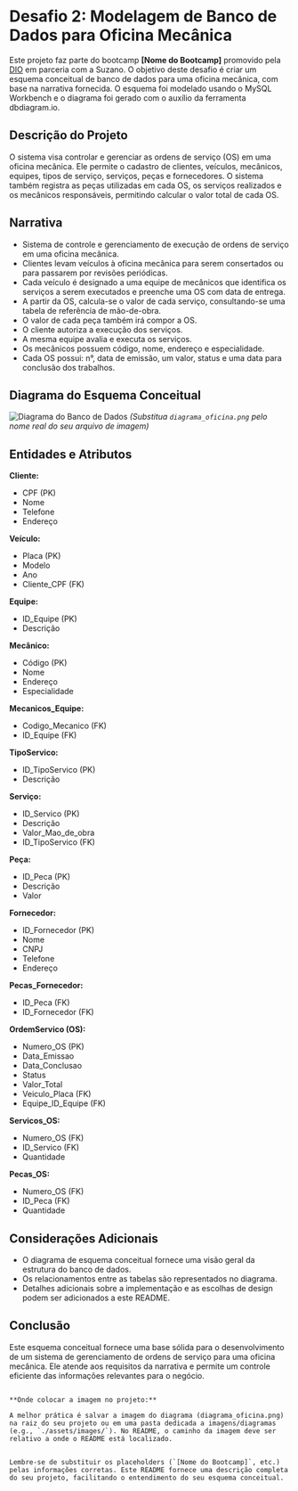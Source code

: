 # Desafio 2: Modelagem de Banco de Dados para Oficina Mecânica

Este projeto faz parte do bootcamp **[Nome do Bootcamp]** promovido pela [DIO](https://www.dio.me/) em parceria com a Suzano. O objetivo deste desafio é criar um esquema conceitual de banco de dados para uma oficina mecânica, com base na narrativa fornecida. O esquema foi modelado usando o MySQL Workbench e o diagrama foi gerado com o auxílio da ferramenta dbdiagram.io.

## Descrição do Projeto

O sistema visa controlar e gerenciar as ordens de serviço (OS) em uma oficina mecânica.  Ele permite o cadastro de clientes, veículos, mecânicos, equipes, tipos de serviço, serviços, peças e fornecedores. O sistema também registra as peças utilizadas em cada OS, os serviços realizados e os mecânicos responsáveis, permitindo calcular o valor total de cada OS.

## Narrativa

* Sistema de controle e gerenciamento de execução de ordens de serviço em uma oficina mecânica.
* Clientes levam veículos à oficina mecânica para serem consertados ou para passarem por revisões periódicas.
* Cada veículo é designado a uma equipe de mecânicos que identifica os serviços a serem executados e preenche uma OS com data de entrega.
* A partir da OS, calcula-se o valor de cada serviço, consultando-se uma tabela de referência de mão-de-obra.
* O valor de cada peça também irá compor a OS.
* O cliente autoriza a execução dos serviços.
* A mesma equipe avalia e executa os serviços.
* Os mecânicos possuem código, nome, endereço e especialidade.
* Cada OS possui: n°, data de emissão, um valor, status e uma data para conclusão dos trabalhos.

## Diagrama do Esquema Conceitual

![Diagrama do Banco de Dados](./diagrama_oficina.png)  *(Substitua `diagrama_oficina.png` pelo nome real do seu arquivo de imagem)*

## Entidades e Atributos

**Cliente:**
* CPF (PK)
* Nome
* Telefone
* Endereço

**Veículo:**
* Placa (PK)
* Modelo
* Ano
* Cliente_CPF (FK)

**Equipe:**
* ID_Equipe (PK)
* Descrição

**Mecânico:**
* Código (PK)
* Nome
* Endereço
* Especialidade

**Mecanicos_Equipe:**
* Codigo_Mecanico (FK)
* ID_Equipe (FK)

**TipoServico:**
* ID_TipoServico (PK)
* Descrição

**Serviço:**
* ID_Servico (PK)
* Descrição
* Valor_Mao_de_obra
* ID_TipoServico (FK)

**Peça:**
* ID_Peca (PK)
* Descrição
* Valor

**Fornecedor:**
* ID_Fornecedor (PK)
* Nome
* CNPJ
* Telefone
* Endereço

**Pecas_Fornecedor:**
* ID_Peca (FK)
* ID_Fornecedor (FK)

**OrdemServico (OS):**
* Numero_OS (PK)
* Data_Emissao
* Data_Conclusao
* Status
* Valor_Total
* Veiculo_Placa (FK)
* Equipe_ID_Equipe (FK)


**Servicos_OS:**
* Numero_OS (FK)
* ID_Servico (FK)
* Quantidade

**Pecas_OS:**
* Numero_OS (FK)
* ID_Peca (FK)
* Quantidade


## Considerações Adicionais

* O diagrama de esquema conceitual fornece uma visão geral da estrutura do banco de dados.
* Os relacionamentos entre as tabelas são representados no diagrama.
* Detalhes adicionais sobre a implementação e as escolhas de design podem ser adicionados a este README.


## Conclusão

Este esquema conceitual fornece uma base sólida para o desenvolvimento de um sistema de gerenciamento de ordens de serviço para uma oficina mecânica. Ele atende aos requisitos da narrativa e permite um controle eficiente das informações relevantes para o negócio.
```

**Onde colocar a imagem no projeto:**

A melhor prática é salvar a imagem do diagrama (diagrama_oficina.png) na raiz do seu projeto ou em uma pasta dedicada a imagens/diagramas (e.g., `./assets/images/`). No README, o caminho da imagem deve ser relativo a onde o README está localizado.


Lembre-se de substituir os placeholders (`[Nome do Bootcamp]`, etc.) pelas informações corretas. Este README fornece uma descrição completa do seu projeto, facilitando o entendimento do seu esquema conceitual.